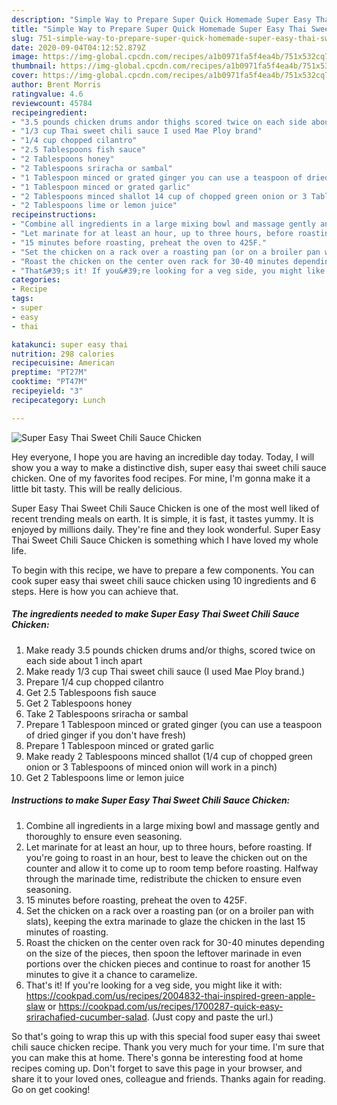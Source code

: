 ```yaml
---
description: "Simple Way to Prepare Super Quick Homemade Super Easy Thai Sweet Chili Sauce Chicken"
title: "Simple Way to Prepare Super Quick Homemade Super Easy Thai Sweet Chili Sauce Chicken"
slug: 751-simple-way-to-prepare-super-quick-homemade-super-easy-thai-sweet-chili-sauce-chicken
date: 2020-09-04T04:12:52.879Z
image: https://img-global.cpcdn.com/recipes/a1b0971fa5f4ea4b/751x532cq70/super-easy-thai-sweet-chili-sauce-chicken-recipe-main-photo.jpg
thumbnail: https://img-global.cpcdn.com/recipes/a1b0971fa5f4ea4b/751x532cq70/super-easy-thai-sweet-chili-sauce-chicken-recipe-main-photo.jpg
cover: https://img-global.cpcdn.com/recipes/a1b0971fa5f4ea4b/751x532cq70/super-easy-thai-sweet-chili-sauce-chicken-recipe-main-photo.jpg
author: Brent Morris
ratingvalue: 4.6
reviewcount: 45784
recipeingredient:
- "3.5 pounds chicken drums andor thighs scored twice on each side about 1 inch apart"
- "1/3 cup Thai sweet chili sauce I used Mae Ploy brand"
- "1/4 cup chopped cilantro"
- "2.5 Tablespoons fish sauce"
- "2 Tablespoons honey"
- "2 Tablespoons sriracha or sambal"
- "1 Tablespoon minced or grated ginger you can use a teaspoon of dried ginger if you dont have fresh"
- "1 Tablespoon minced or grated garlic"
- "2 Tablespoons minced shallot 14 cup of chopped green onion or 3 Tablespoons of minced onion will work in a pinch"
- "2 Tablespoons lime or lemon juice"
recipeinstructions:
- "Combine all ingredients in a large mixing bowl and massage gently and thoroughly to ensure even seasoning."
- "Let marinate for at least an hour, up to three hours, before roasting. If you&#39;re going to roast in an hour, best to leave the chicken out on the counter and allow it to come up to room temp before roasting. Halfway through the marinade time, redistribute the chicken to ensure even seasoning."
- "15 minutes before roasting, preheat the oven to 425F."
- "Set the chicken on a rack over a roasting pan (or on a broiler pan with slats), keeping the extra marinade to glaze the chicken in the last 15 minutes of roasting."
- "Roast the chicken on the center oven rack for 30-40 minutes depending on the size of the pieces, then spoon the leftover marinade in even portions over the chicken pieces and continue to roast for another 15 minutes to give it a chance to caramelize."
- "That&#39;s it! If you&#39;re looking for a veg side, you might like it with: https://cookpad.com/us/recipes/2004832-thai-inspired-green-apple-slaw or https://cookpad.com/us/recipes/1700287-quick-easy-srirachafied-cucumber-salad. (Just copy and paste the url.)"
categories:
- Recipe
tags:
- super
- easy
- thai

katakunci: super easy thai 
nutrition: 298 calories
recipecuisine: American
preptime: "PT27M"
cooktime: "PT47M"
recipeyield: "3"
recipecategory: Lunch

---
```



![Super Easy Thai Sweet Chili Sauce Chicken](https://img-global.cpcdn.com/recipes/a1b0971fa5f4ea4b/751x532cq70/super-easy-thai-sweet-chili-sauce-chicken-recipe-main-photo.jpg)

Hey everyone, I hope you are having an incredible day today. Today, I will show you a way to make a distinctive dish, super easy thai sweet chili sauce chicken. One of my favorites food recipes. For mine, I'm gonna make it a little bit tasty. This will be really delicious.

Super Easy Thai Sweet Chili Sauce Chicken is one of the most well liked of recent trending meals on earth. It is simple, it is fast, it tastes yummy. It is enjoyed by millions daily. They're fine and they look wonderful. Super Easy Thai Sweet Chili Sauce Chicken is something which I have loved my whole life.




To begin with this recipe, we have to prepare a few components. You can cook super easy thai sweet chili sauce chicken using 10 ingredients and 6 steps. Here is how you can achieve that.

<!--inarticleads1-->

##### The ingredients needed to make Super Easy Thai Sweet Chili Sauce Chicken:

1. Make ready 3.5 pounds chicken drums and/or thighs, scored twice on each side about 1 inch apart
1. Make ready 1/3 cup Thai sweet chili sauce (I used Mae Ploy brand.)
1. Prepare 1/4 cup chopped cilantro
1. Get 2.5 Tablespoons fish sauce
1. Get 2 Tablespoons honey
1. Take 2 Tablespoons sriracha or sambal
1. Prepare 1 Tablespoon minced or grated ginger (you can use a teaspoon of dried ginger if you don&#39;t have fresh)
1. Prepare 1 Tablespoon minced or grated garlic
1. Make ready 2 Tablespoons minced shallot (1/4 cup of chopped green onion or 3 Tablespoons of minced onion will work in a pinch)
1. Get 2 Tablespoons lime or lemon juice




<!--inarticleads2-->

##### Instructions to make Super Easy Thai Sweet Chili Sauce Chicken:

1. Combine all ingredients in a large mixing bowl and massage gently and thoroughly to ensure even seasoning.
1. Let marinate for at least an hour, up to three hours, before roasting. If you&#39;re going to roast in an hour, best to leave the chicken out on the counter and allow it to come up to room temp before roasting. Halfway through the marinade time, redistribute the chicken to ensure even seasoning.
1. 15 minutes before roasting, preheat the oven to 425F.
1. Set the chicken on a rack over a roasting pan (or on a broiler pan with slats), keeping the extra marinade to glaze the chicken in the last 15 minutes of roasting.
1. Roast the chicken on the center oven rack for 30-40 minutes depending on the size of the pieces, then spoon the leftover marinade in even portions over the chicken pieces and continue to roast for another 15 minutes to give it a chance to caramelize.
1. That&#39;s it! If you&#39;re looking for a veg side, you might like it with: https://cookpad.com/us/recipes/2004832-thai-inspired-green-apple-slaw or https://cookpad.com/us/recipes/1700287-quick-easy-srirachafied-cucumber-salad. (Just copy and paste the url.)




So that's going to wrap this up with this special food super easy thai sweet chili sauce chicken recipe. Thank you very much for your time. I'm sure that you can make this at home. There's gonna be interesting food at home recipes coming up. Don't forget to save this page in your browser, and share it to your loved ones, colleague and friends. Thanks again for reading. Go on get cooking!
